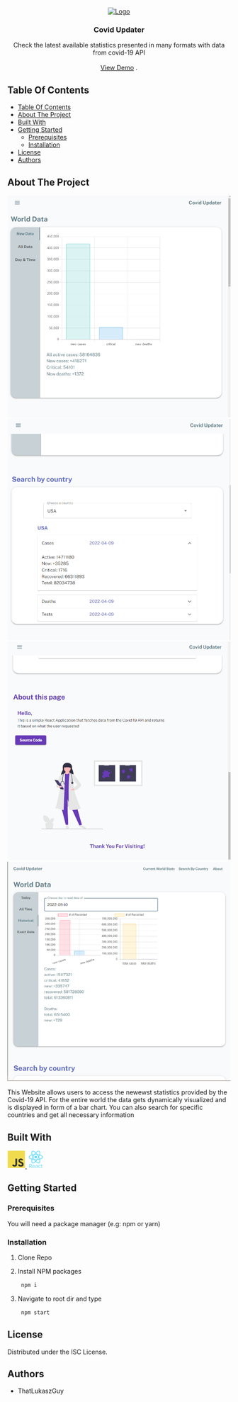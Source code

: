 <br/>
<p align="center">
  <a href="https://github.com/ThatLukaszGuy/covid-updater">
    <img src="public/favicon.ico" alt="Logo" width="80" height="80">
  </a>

  <h3 align="center">Covid Updater</h3>

  <p align="center"> Check the latest available statistics presented in many formats with data from covid-19 API
    <br/>
    <br/>
    <a href="https://covid-updater-app.herokuapp.com/">View Demo</a>
    .
  </p>
</p>

 

## Table Of Contents

- [Table Of Contents](#table-of-contents)
- [About The Project](#about-the-project)
- [Built With](#built-with)
- [Getting Started](#getting-started)
  - [Prerequisites](#prerequisites)
  - [Installation](#installation)
- [License](#license)
- [Authors](#authors)

## About The Project

![Screen Shot](assets/world.png)![Screen Shot](assets/search.png)![Screen Shot](assets/about.png)![Screen Shot](assets/historical.png)

This Website allows users to access the newewst statistics provided by the Covid-19 API.
For the entire world the data gets dynamically visualized and is displayed in form of a bar chart. You can also search for specific countries and get all necessary information 

## Built With

<a href="https://developer.mozilla.org/en-US/docs/Web/JavaScript" target="_blank" rel="noreferrer"> <img src="https://raw.githubusercontent.com/devicons/devicon/master/icons/javascript/javascript-original.svg" alt="javascript" width="40" height="40"/> </a> </a>  <a href="https://reactjs.org/" target="_blank" rel="noreferrer"> <img src="https://raw.githubusercontent.com/devicons/devicon/master/icons/react/react-original-wordmark.svg" alt="react" width="40" height="40"/> </a>  


## Getting Started



### Prerequisites

You will need a package manager (e.g: npm or yarn)

### Installation

1. Clone Repo

2. Install NPM packages

    ```sh
     npm i
     ```

3. Navigate to root dir and type     
    ```sh
     npm start
     ```
   

## License

Distributed under the ISC License. 

## Authors

* ThatLukaszGuy


